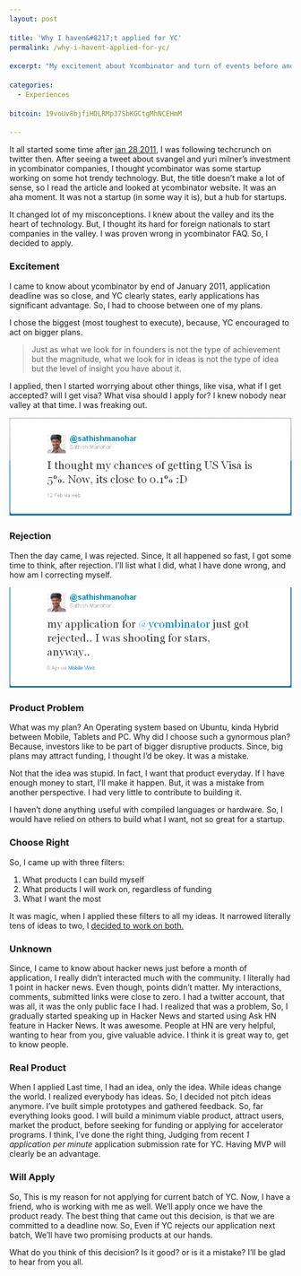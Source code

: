 ```yaml
---
layout: post

title: 'Why I haven&#8217;t applied for YC'
permalink: /why-i-havent-applied-for-yc/

excerpt: "My excitement about Ycombinator and turn of events before and after my application"

categories:
  - Experiences

bitcoin: 19voUv8bjfiHDLRMpJ7SbKGCtgMhNCEHmM

---
```

It all started some time after [jan 28 2011][1], I was following techcrunch on twitter then. After seeing a tweet about svangel and yuri milner&#8217;s investment in ycombinator companies, I thought ycombinator was some startup working on some hot trendy technology. But, the title doesn&#8217;t make a lot of sense, so I read the article and looked at ycombinator website. It was an aha moment. It was not a startup (in some way it is), but a hub for startups.

It changed lot of my misconceptions. I knew about the valley and its the heart of technology. But, I thought its hard for foreign nationals to start companies in the valley. I was proven wrong in ycombinator FAQ. So, I decided to apply.

### Excitement

I came to know about ycombinator by end of January 2011, application deadline was so close, and YC clearly states, early applications has significant advantage. So, I had to choose between one of my plans.

I chose the biggest (most toughest to execute), because, YC encouraged to act on bigger plans. 

> Just as what we look for in founders is not the type of achievement but the magnitude, what we look for in ideas is not the type of idea but the level of insight you have about it.

I applied, then I started worrying about other things, like visa, what if I get accepted? will I get visa? What visa should I apply for? I knew nobody near valley at that time. I was freaking out.

<div class="full"><img src="/images/tweet_about_visa.png"></div>

### Rejection

Then the day came, I was rejected. Since, It all happened so fast, I got some time to think, after rejection. I&#8217;ll list what I did, what I have done wrong, and how am I correcting myself.

<div class="full"><img src="/images/tweet_about_rejection.png"></div>

### Product Problem

What was my plan? An Operating system based on Ubuntu, kinda Hybrid between Mobile, Tablets and PC. Why did I choose such a gynormous plan? Because, investors like to be part of bigger disruptive products. Since, big plans may attract funding, I thought I&#8217;d be okey. It was a mistake.

Not that the idea was stupid. In fact, I want that product everyday. If I have enough money to start, I&#8217;ll make it happen. But, it was a mistake from another perspective. I had very little to contribute to building it.

I haven&#8217;t done anything useful with compiled languages or hardware. So, I would have relied on others to build what I want, not so great for a startup.

### Choose Right

So, I came up with three filters:

1.  What products I can build myself
2.  What products I will work on, regardless of funding
3.  What I want the most

It was magic, when I applied these filters to all my ideas. It narrowed literally tens of ideas to two, I <a href="http://news.ycombinator.com/item?id=2933420" target="_blank">decided to work on both.</a>

### Unknown

Since, I came to know about hacker news just before a month of application, I really didn&#8217;t interacted much with the community. I literally had 1 point in hacker news. Even though, points didn&#8217;t matter. My interactions, comments, submitted links were close to zero. I had a twitter account, that was all, it was the only public face I had. I realized that was a problem, So, I gradually started speaking up in Hacker News and started using Ask HN feature in Hacker News. It was awesome. People at HN are very helpful, wanting to hear from you, give valuable advice. I think it is great way to, get to know people.

### Real Product

When I applied Last time, I had an idea, only the idea. While ideas change the world. I realized everybody has ideas. So, I decided not pitch ideas anymore. I&#8217;ve built simple prototypes and gathered feedback. So, far everything looks good. I will build a minimum viable product, attract users, market the product, before seeking for funding or applying for accelerator programs. I think, I&#8217;ve done the right thing, Judging from recent *1 application per minute* application submission rate for YC. Having MVP will clearly be an advantage.

### Will Apply

So, This is my reason for not applying for current batch of YC. Now, I have a friend, who is working with me as well. We&#8217;ll apply once we have the product ready. The best thing that came out this decision, is that we are committed to a deadline now. So, Even if YC rejects our application next batch, We&#8217;ll have two promising products at our hands.

What do you think of this decision? Is it good? or is it a mistake? I&#8217;ll be glad to hear from you all.

 [1]: http://techcrunch.com/2011/01/28/yuri-milner-sv-angel-offer-every-new-y-combinator-startup-150k/

